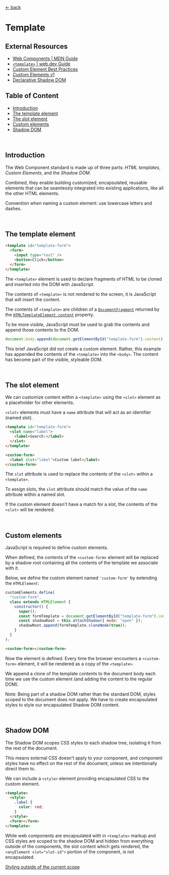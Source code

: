 [&larr; back](./README.md)

# Template

## External Resources

- [Web Components | MDN Guide](https://developer.mozilla.org/en-US/docs/Web/Web_Components)
- [`<template>` | web.dev Guide](https://web.dev/learn/html/template)
- [Custom Element Best Practices](https://web.dev/custom-elements-best-practices/)
- [Custom Elements v1](https://web.dev/custom-elements-v1/)
- [Declarative Shadow DOM](https://developer.chrome.com/articles/declarative-shadow-dom/)

## Table of Content

- [Introduction](#introduction)
- [The template element](#the-template-element)
- [The slot element](#the-slot-element)
- [Custom elements](#custom-elements)
- [Shadow DOM](#shadow-dom)

<br>

## Introduction

The Web Component standard is made up of three parts: _HTML templates_, _Custom Elements_, and the _Shadow DOM_.

Combined, they enable building customized, encapsulated, reusable elements that can be seamlessly integrated into existing applications, like all the other HTML elements.

Convention when naming a custom element: use lowercase letters and dashes.

<br>

## The template element

```html
<template id="template-form">
  <form>
    <input type="text" />
    <button>Click</button>
  </form>
</template>
```

The `<template>` element is used to declare fragments of HTML to be cloned and inserted into the DOM with JavaScript.

The contents of `<template>` is not rendered to the screen, it is JavaScript that will insert the content.

The contents of `<template>` are children of a [`DocumentFragment`](https://developer.mozilla.org/en-US/docs/Web/API/DocumentFragment) returned by the [`HTMLTemplateElement.content`](https://developer.mozilla.org/en-US/docs/Web/API/HTMLTemplateElement/content) property.

To be more visible, JavaScript must be used to grab the contents and append those contents to the DOM.

```js
document.body.append(document.getElementById("template-form").content);
```

This brief JavaScript did not create a custom element. Rather, this example has appended the contents of the `<template>` into the `<body>`. The content has become part of the visible, styleable DOM.

<br>

## The slot element

We can customize content within a `<template>` using the `<slot>` element as a placeholder for other elements.

`<slot>` elements must have a `name` attribute that will act as an identifier (named slot).

```html
<template id="template-form">
  <slot name="label">
    <label>Search:</label>
  </slot>
</template>

<custom-form>
  <label slot="label">Custom label</label>
</custom-form>
```

The `slot` attribute is used to replace the contents of the `<slot>` within a `<template>`.

To assign slots, the `slot` attribute should match the value of the `name` attribute within a named slot.

If the custom element doesn't have a match for a slot, the contents of the `<slot>` will be rendered.

<br>

## Custom elements

JavaScript is required to define custom elements.

When defined, the contents of the `<custom-form>` element will be replaced by a shadow root containing all the contents of the template we associate with it.

Below, we define the custom element named `'custom-form'` by extending the `HTMLElement`:

```js
customElements.define(
  "custom-form",
  class extends HTMLElement {
    constructor() {
      super();
      const formTemplate = document.getElementById("template-form").content;
      const shadowRoot = this.attachShadow({ mode: "open" });
      shadowRoot.append(formTemplate.cloneNode(true));
    }
  }
);
```

```html
<custom-form></custom-form>
```

Now the element is defined. Every time the browser encounters a `<custom-form>` element, it will be rendered as a copy of the `<template>`.

We append a clone of the template contents to the document body each time we use the custom element (and adding the content to the regular DOM).

Note: Being part of a shadow DOM rather than the standard DOM, styles scoped to the document does not apply. We have to create encapsulated styles to style our encapsulated Shadow DOM content.

<br>

## Shadow DOM

The Shadow DOM scopes CSS styles to each shadow tree, isolating it from the rest of the document.

This means external CSS doesn't apply to your component, and component styles have no effect on the rest of the document, unless we intentionally direct them to.

We can include a `<style>` element providing encapsulated CSS to the custom element.

```html
<template>
  <style>
    .label {
      color: red;
    }
  </style>
  <form></form>
</template>
```

While web components are encapsulated with in `<template>` markup and CSS styles are scoped to the shadow DOM and hidden from everything outside of the components, the slot content which gets rendered, the `<anyElement slot="slot-id">` portion of the component, is not encapsulated.

[Styling outside of the current scope](https://web.dev/learn/html/template/#styling-outside-of-the-current-scope)

<br>
